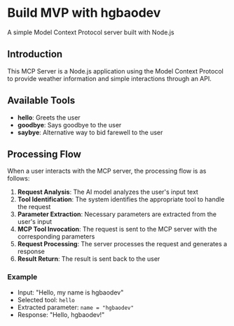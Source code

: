 # Build MVP with hgbaodev

A simple Model Context Protocol server built with Node.js

## Introduction

This MCP Server is a Node.js application using the Model Context Protocol to provide weather information and simple interactions through an API.

## Available Tools

- **hello**: Greets the user
- **goodbye**: Says goodbye to the user
- **saybye**: Alternative way to bid farewell to the user

## Processing Flow

When a user interacts with the MCP server, the processing flow is as follows:

1. **Request Analysis**: The AI model analyzes the user's input text
2. **Tool Identification**: The system identifies the appropriate tool to handle the request
3. **Parameter Extraction**: Necessary parameters are extracted from the user's input
4. **MCP Tool Invocation**: The request is sent to the MCP server with the corresponding parameters
5. **Request Processing**: The server processes the request and generates a response
6. **Result Return**: The result is sent back to the user

### Example

<!-- example one -->

- Input: "Hello, my name is hgbaodev"
- Selected tool: `hello`
- Extracted parameter: `name = "hgbaodev"`
- Response: "Hello, hgbaodev!"
